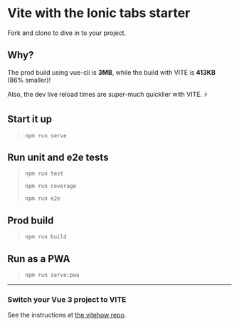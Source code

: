 # Vite with the Ionic tabs starter

Fork and clone to dive in to your project.

## Why?

The prod build using vue-cli is **3MB**, while the build with VITE is **413KB** (86% smaller)!

Also, the dev live reload times are super-much quicklier with VITE. ⚡️

## Start it up

> `npm run serve`

## Run unit and e2e tests

> `npm run test`
>
> `npm run coverage`
> 
> `npm run e2e`

## Prod build

> `npm run build`

## Run as a PWA

> `npm run serve:pwa`

-----

### Switch your Vue 3 project to VITE

See the instructions at [the vitehow repo](https://github.com/dolthead/vitehow).
